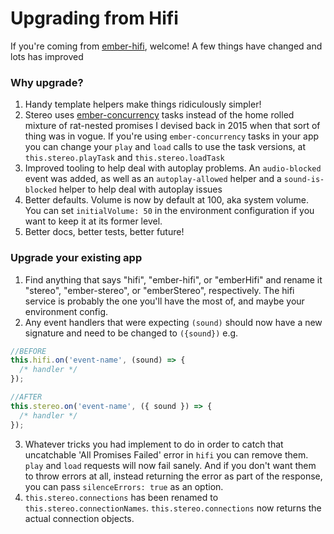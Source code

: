 # Upgrading from Hifi

If you're coming from [ember-hifi](http://github.com/nypublicradio/ember-hifi), welcome! A few things have changed and lots has improved

### Why upgrade?

1. Handy template helpers make things ridiculously simpler!
2. Stereo uses [ember-concurrency](http://ember-concurrency.com) tasks instead of the home rolled mixture of rat-nested promises I devised back in 2015 when that sort of thing was in vogue. If you're using `ember-concurrency` tasks in your app you can change your `play` and `load` calls to use the task versions, at `this.stereo.playTask` and `this.stereo.loadTask`
3. Improved tooling to help deal with autoplay problems. An `audio-blocked` event was added, as well as an `autoplay-allowed` helper and a `sound-is-blocked` helper to help deal with autoplay issues
4. Better defaults. Volume is now by default at 100, aka system volume. You can set `initialVolume: 50` in the environment configuration if you want to keep it at its former level.
5. Better docs, better tests, better future!

### Upgrade your existing app

1. Find anything that says "hifi", "ember-hifi", or "emberHifi" and rename it "stereo", "ember-stereo", or "emberStereo", respectively. The hifi service is probably the one you'll have the most of, and maybe your environment config.
2. Any event handlers that were expecting `(sound)` should now have a new signature and need to be changed to `({sound})`
   e.g.

```js
//BEFORE
this.hifi.on('event-name', (sound) => {
  /* handler */
});

//AFTER
this.stereo.on('event-name', ({ sound }) => {
  /* handler */
});
```

3. Whatever tricks you had implement to do in order to catch that uncatchable 'All Promises Failed' error in `hifi` you can remove them. `play` and `load` requests will now fail sanely. And if you don't want them to throw errors at all, instead returning the error as part of the response, you can pass `silenceErrors: true` as an option.
4. `this.stereo.connections` has been renamed to `this.stereo.connectionNames`. `this.stereo.connections` now returns the actual connection objects.
